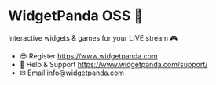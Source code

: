 # WidgetPanda OSS 🐼

Interactive widgets & games for your LIVE stream 🎮

- 😎 Register https://www.widgetpanda.com
- 🎈 Help & Support https://www.widgetpanda.com/support/
- ✉ Email info@widgetpanda.com
